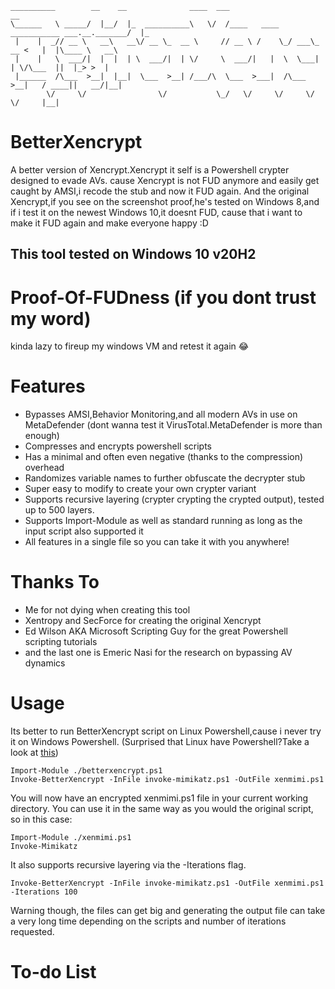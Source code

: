 ```
__________        __    __              ____  ___                                         __   
\______   \ _____/  |__/  |_  __________\   \/  /____   ____   ___________ ___.__._______/  |_ 
 |    |  _// __ \   __\   __\/ __ \_  __ \     // __ \ /    \_/ ___\_  __ <   |  |\____ \   __\
 |    |   \  ___/|  |  |  | \  ___/|  | \/     \  ___/|   |  \  \___|  | \/\___  ||  |_> >  |  
 |______  /\___  >__|  |__|  \___  >__| /___/\  \___  >___|  /\___  >__|   / ____||   __/|__|  
        \/     \/                \/           \_/   \/     \/     \/       \/     |__|         
```
# BetterXencrypt
A better version of Xencrypt.Xencrypt it self is a Powershell crypter designed to evade AVs.
cause Xencrypt is not FUD anymore and easily get caught by AMSI,i recode the stub and now it FUD again.
And the original Xencrypt,if you see on the screenshot proof,he's tested on Windows 8,and if i test it on the newest Windows 10,it doesnt FUD,
cause that i want to make it FUD again and make everyone happy :D
## This tool tested on Windows 10 v20H2
# Proof-Of-FUDness (if you dont trust my word)
kinda lazy to fireup my windows VM and retest it again 😂
# Features
-   Bypasses AMSI,Behavior Monitoring,and all modern AVs in use on MetaDefender (dont wanna test it VirusTotal.MetaDefender is more than enough)
-   Compresses and encrypts powershell scripts
-   Has a minimal and often even negative (thanks to the compression) overhead
-   Randomizes variable names to further obfuscate the decrypter stub
-   Super easy to modify to create your own crypter variant
-   Supports recursive layering (crypter crypting the crypted output), tested up to 500 layers.
-   Supports Import-Module as well as standard running as long as the input script also supported it
-   All features in a single file so you can take it with you anywhere!
# Thanks To
-   Me for not dying when creating this tool
-   Xentropy and SecForce for creating the original Xencrypt
-   Ed Wilson AKA Microsoft Scripting Guy for the great Powershell scripting tutorials
-   and the last one is Emeric Nasi for the research on bypassing AV dynamics
# Usage
Its better to run BetterXencrypt script on Linux Powershell,cause i never try it on Windows Powershell.
(Surprised that Linux have Powershell?Take a look at [this](https://docs.microsoft.com/en-us/powershell/scripting/install/installing-powershell-core-on-linux?view=powershell-7.1))
```
Import-Module ./betterxencrypt.ps1
Invoke-BetterXencrypt -InFile invoke-mimikatz.ps1 -OutFile xenmimi.ps1
```
You will now have an encrypted xenmimi.ps1 file in your current working directory. You can use it in the same way as you would the original script, so in this case:
```
Import-Module ./xenmimi.ps1
Invoke-Mimikatz
```
It also supports recursive layering via the -Iterations flag.
```
Invoke-BetterXencrypt -InFile invoke-mimikatz.ps1 -OutFile xenmimi.ps1 -Iterations 100
```
Warning though, the files can get big and generating the output file can take a very long time depending on the scripts and number of iterations requested.
# To-do List

